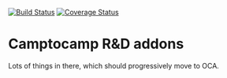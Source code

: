[![Build Status](https://travis-ci.org/camptocamp/c2c-rd-addons.svg?branch=7.0)](https://travis-ci.org/camptocamp/c2c-rd-addons)
[![Coverage Status](https://coveralls.io/repos/camptocamp/c2c-rd-addons/badge.png?branch=7.0)](https://coveralls.io/r/camptocamp/c2c-rd-addons?branch=7.0)

Camptocamp R&D addons
=====================


Lots of things in there, which should progressively move to OCA.



